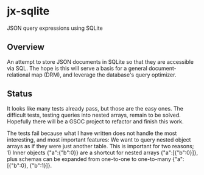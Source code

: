 # jx-sqlite 
JSON query expressions using SQLite

## Overview

An attempt to store JSON documents in SQLite so that they are accessible via SQL. The hope is this will serve a basis for a general document-relational map (DRM), and leverage the database's query optimizer.

## Status

It looks like many tests already pass, but those are the easy ones. The difficult tests, testing queries into nested arrays, remain to be solved.  Hopefully there will be a GSOC project to refactor and finish this work.

The tests fail because what I have written does not handle the most interesting, and most important features: We want to query nested object arrays as if they were just another table.  This is important for two reasons; 1) Inner objects {"a":{"b":0}} are a shortcut for nested arrays {"a":[{"b":0}]}, plus schemas can be expanded from one-to-one  to one-to-many {"a":[{"b":0}, {"b":1}]}.

